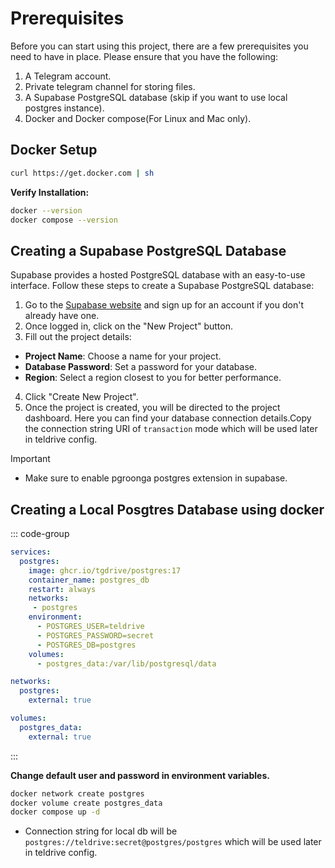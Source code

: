 # Prerequisites

Before you can start using this project, there are a few prerequisites you need to have in place. Please ensure that you have the following:

1. A Telegram account.
3. Private telegram channel for storing files.
4. A Supabase PostgreSQL database (skip if you want to use local postgres instance).
5. Docker and Docker compose(For Linux and Mac only).

## Docker Setup

```sh
curl https://get.docker.com | sh
```
**Verify Installation:**
```sh
docker --version
docker compose --version
```

## Creating a Supabase PostgreSQL Database

Supabase provides a hosted PostgreSQL database with an easy-to-use interface. Follow these steps to create a Supabase PostgreSQL database:

1. Go to the [Supabase website](https://supabase.io) and sign up for an account if you don't already have one.
2. Once logged in, click on the "New Project" button.
3. Fill out the project details:
- **Project Name**: Choose a name for your project.
- **Database Password**: Set a password for your database.
- **Region**: Select a region closest to you for better performance.
4. Click "Create New Project".
5. Once the project is created, you will be directed to the project dashboard. Here you can find your database connection details.Copy the connection string URI of `transaction` mode  which will be used later in teldrive config.
> [!IMPORTANT]
>- Make sure to enable pgroonga postgres extension in supabase.


## Creating a Local Posgtres Database using docker

::: code-group

```yml [docker-compose.yml]
services:
  postgres:
    image: ghcr.io/tgdrive/postgres:17
    container_name: postgres_db
    restart: always
    networks:
     - postgres
    environment:
      - POSTGRES_USER=teldrive
      - POSTGRES_PASSWORD=secret
      - POSTGRES_DB=postgres
    volumes:
      - postgres_data:/var/lib/postgresql/data

networks:
  postgres:                                 
    external: true

volumes:
  postgres_data:
    external: true
```
:::

**Change default user and password in environment variables.**

```sh
docker network create postgres
docker volume create postgres_data
docker compose up -d
```
- Connection string for local db will be `postgres://teldrive:secret@postgres/postgres` which will be used later in teldrive config.